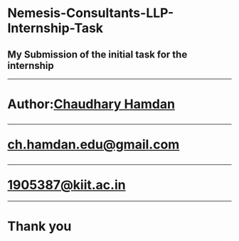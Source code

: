 # Nemesis-Consultants-LLP-Internship-Task
## 
## My Submission of the initial task for the internship
<hr>
<h1>
  Author:<a href="https://chaudharyhamdan.me/">Chaudhary Hamdan</a><br>
  <hr>
  <a href="mailto:ch.hamdan.edu@gmail.com">ch.hamdan.edu@gmail.com</a> <br>
  <hr>
  <a href="mailto:1905387@kiit.ac.in">1905387@kiit.ac.in</a>
</h1>
<hr>

# Thank you
